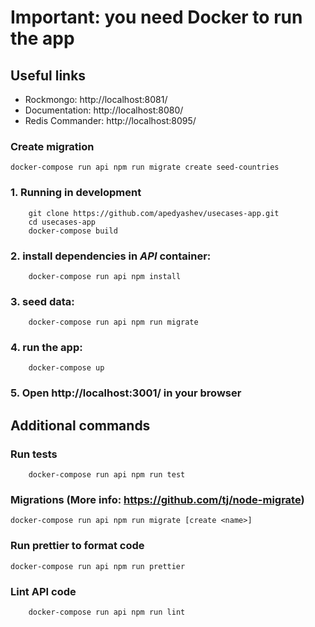 # Important: you need Docker to run the app

## Useful links
* Rockmongo: http://localhost:8081/
* Documentation: http://localhost:8080/
* Redis Commander: http://localhost:8095/

### Create migration
```
docker-compose run api npm run migrate create seed-countries
```

### 1. Running in development
```
    git clone https://github.com/apedyashev/usecases-app.git
    cd usecases-app
    docker-compose build
```

### 2. install dependencies in *API* container:
```
	docker-compose run api npm install
```

### 3. seed data:
```
	docker-compose run api npm run migrate
```

### 4. run the app:
```
	docker-compose up
```

### 5. Open http://localhost:3001/ in your browser


## Additional commands
### Run tests
```
	docker-compose run api npm run test
```

### Migrations (More info: https://github.com/tj/node-migrate)
```
docker-compose run api npm run migrate [create <name>]
```

### Run prettier to format code
```
docker-compose run api npm run prettier
```

### Lint API code
```
	docker-compose run api npm run lint
```
